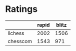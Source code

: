 # Ratings

|          | rapid | blitz |
|----------|-------|-------|
| lichess  | 2002 | 1506 |
| chesscom | 1543 | 971 |
